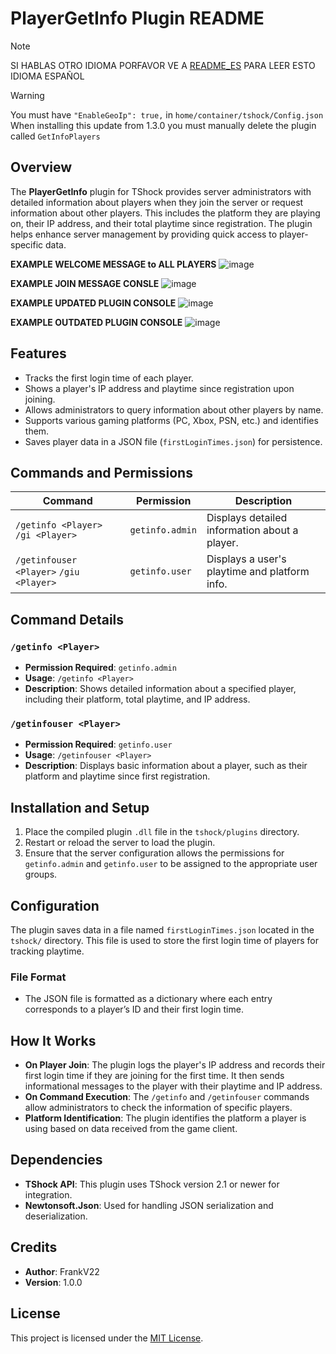 # PlayerGetInfo Plugin README

> [!NOTE]
> SI HABLAS OTRO IDIOMA PORFAVOR VE A [README_ES](README_ES.md) PARA LEER ESTO IDIOMA ESPAÑOL

> [!WARNING]
> You must have `"EnableGeoIp": true,` in `home/container/tshock/Config.json`
> When installing this update from 1.3.0 you must manually delete the plugin called `GetInfoPlayers`

## Overview
The **PlayerGetInfo** plugin for TShock provides server administrators with detailed information about players when they join the server or request information about other players. This includes the platform they are playing on, their IP address, and their total playtime since registration. The plugin helps enhance server management by providing quick access to player-specific data.


**EXAMPLE WELCOME MESSAGE to ALL PLAYERS**
![image](https://github.com/user-attachments/assets/70c05245-c736-4da4-85b9-0e454a8d5b78)

**EXAMPLE JOIN MESSAGE CONSLE**
![image](https://github.com/user-attachments/assets/cfd9f394-a0f8-43e0-a7b4-23646529e00f)

**EXAMPLE UPDATED PLUGIN CONSOLE**
![image](https://github.com/user-attachments/assets/97d356e6-26a1-446b-a737-332fa655a03d)

**EXAMPLE OUTDATED PLUGIN CONSOLE**
![image](https://github.com/user-attachments/assets/765c1c87-1313-48f9-a421-a8db6e27ce8f)

## Features
- Tracks the first login time of each player.
- Shows a player's IP address and playtime since registration upon joining.
- Allows administrators to query information about other players by name.
- Supports various gaming platforms (PC, Xbox, PSN, etc.) and identifies them.
- Saves player data in a JSON file (`firstLoginTimes.json`) for persistence.

## Commands and Permissions

| Command                | Permission        | Description                              |
|------------------------|-------------------|------------------------------------------|
| `/getinfo <Player>` `/gi <Player>`    | `getinfo.admin`   | Displays detailed information about a player. |
| `/getinfouser <Player>` `/giu <Player>`| `getinfo.user`    | Displays a user's playtime and platform info. |

## Command Details

### `/getinfo <Player>`
- **Permission Required**: `getinfo.admin`
- **Usage**: `/getinfo <Player>`
- **Description**: Shows detailed information about a specified player, including their platform, total playtime, and IP address.

### `/getinfouser <Player>`
- **Permission Required**: `getinfo.user`
- **Usage**: `/getinfouser <Player>`
- **Description**: Displays basic information about a player, such as their platform and playtime since first registration.

## Installation and Setup
1. Place the compiled plugin `.dll` file in the `tshock/plugins` directory.
2. Restart or reload the server to load the plugin.
3. Ensure that the server configuration allows the permissions for `getinfo.admin` and `getinfo.user` to be assigned to the appropriate user groups.

## Configuration
The plugin saves data in a file named `firstLoginTimes.json` located in the `tshock/` directory. This file is used to store the first login time of players for tracking playtime.

### File Format
- The JSON file is formatted as a dictionary where each entry corresponds to a player’s ID and their first login time.

## How It Works
- **On Player Join**: The plugin logs the player's IP address and records their first login time if they are joining for the first time. It then sends informational messages to the player with their playtime and IP address.
- **On Command Execution**: The `/getinfo` and `/getinfouser` commands allow administrators to check the information of specific players.
- **Platform Identification**: The plugin identifies the platform a player is using based on data received from the game client.

## Dependencies
- **TShock API**: This plugin uses TShock version 2.1 or newer for integration.
- **Newtonsoft.Json**: Used for handling JSON serialization and deserialization.

## Credits
- **Author**: FrankV22
- **Version**: 1.0.0

## License
This project is licensed under the [MIT License](LICENSE).
